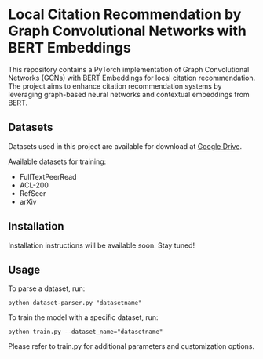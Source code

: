 # Local Citation Recommendation by Graph Convolutional Networks with BERT Embeddings

This repository contains a PyTorch implementation of Graph Convolutional Networks (GCNs) with BERT Embeddings for local citation recommendation. The project aims to enhance citation recommendation systems by leveraging graph-based neural networks and contextual embeddings from BERT.

## Datasets

Datasets used in this project are available for download at [Google Drive](https://drive.google.com/drive/folders/11n4YVHgUPfzetJi-y5voFpmRIjiBM0lQ).

Available datasets for training:
* FullTextPeerRead
* ACL-200
* RefSeer
* arXiv

## Installation

Installation instructions will be available soon. Stay tuned!

## Usage
To parse a dataset, run:

```python dataset-parser.py "datasetname"```

To train the model with a specific dataset, run:

```python train.py --dataset_name="datasetname"```

Please refer to train.py for additional parameters and customization options.